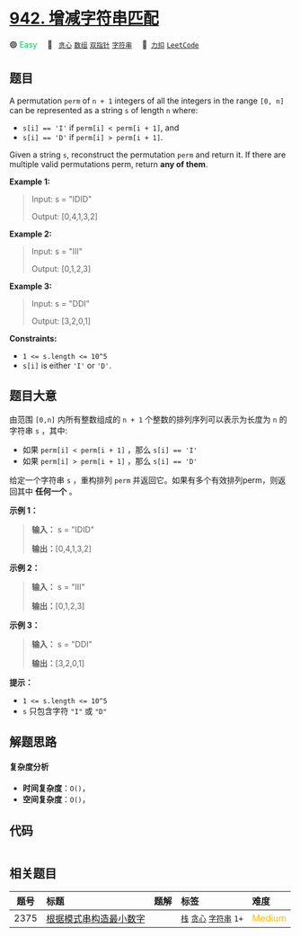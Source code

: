 # [942. 增减字符串匹配](https://2xiao.github.io/leetcode-js/problem/0942.html)

🟢 <font color=#15bd66>Easy</font>&emsp; 🔖&ensp; [`贪心`](/tag/greedy.md) [`数组`](/tag/array.md) [`双指针`](/tag/two-pointers.md) [`字符串`](/tag/string.md)&emsp; 🔗&ensp;[`力扣`](https://leetcode.cn/problems/di-string-match) [`LeetCode`](https://leetcode.com/problems/di-string-match)

## 题目

A permutation `perm` of `n + 1` integers of all the integers in the range `[0,
n]` can be represented as a string `s` of length `n` where:

  * `s[i] == 'I'` if `perm[i] < perm[i + 1]`, and
  * `s[i] == 'D'` if `perm[i] > perm[i + 1]`.

Given a string `s`, reconstruct the permutation `perm` and return it. If there
are multiple valid permutations perm, return **any of them**.



**Example 1:**

> Input: s = "IDID"
> 
> Output: [0,4,1,3,2]

**Example 2:**

> Input: s = "III"
> 
> Output: [0,1,2,3]

**Example 3:**

> Input: s = "DDI"
> 
> Output: [3,2,0,1]

**Constraints:**

  * `1 <= s.length <= 10^5`
  * `s[i]` is either `'I'` or `'D'`.


## 题目大意

由范围 `[0,n]` 内所有整数组成的 `n + 1` 个整数的排列序列可以表示为长度为 `n` 的字符串 `s` ，其中:

  * 如果 `perm[i] < perm[i + 1]` ，那么 `s[i] == 'I'` 
  * 如果 `perm[i] > perm[i + 1]` ，那么 `s[i] == 'D'` 

给定一个字符串 `s` ，重构排列 `perm` 并返回它。如果有多个有效排列perm，则返回其中 **任何一个** 。



**示例 1：**

> 
> 
> 
> 
> 
> **输入：** s = "IDID"
> 
> **输出：**[0,4,1,3,2]
> 
> 

**示例 2：**

> 
> 
> 
> 
> 
> **输入：** s = "III"
> 
> **输出：**[0,1,2,3]
> 
> 

**示例 3：**

> 
> 
> 
> 
> 
> **输入：** s = "DDI"
> 
> **输出：**[3,2,0,1]



**提示：**

  * `1 <= s.length <= 10^5`
  * `s` 只包含字符 `"I"` 或 `"D"`


## 解题思路

#### 复杂度分析

- **时间复杂度**：`O()`，
- **空间复杂度**：`O()`，

## 代码

```javascript

```

## 相关题目

<!-- prettier-ignore -->
| 题号 | 标题 | 题解 | 标签 | 难度 |
| :------: | :------ | :------: | :------ | :------ |
| 2375 | [根据模式串构造最小数字](https://leetcode.com/problems/construct-smallest-number-from-di-string) |  |  [`栈`](/tag/stack.md) [`贪心`](/tag/greedy.md) [`字符串`](/tag/string.md) `1+` | <font color=#ffb800>Medium</font> |